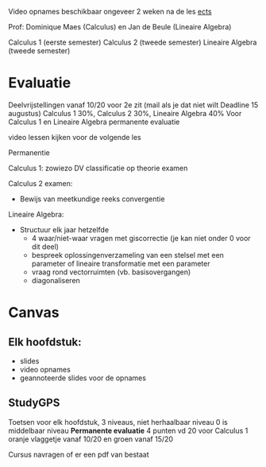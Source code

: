 Video opnames beschikbaar ongeveer 2 weken na de les
[ects](https://caliweb.vub.be/?page=course-offer&id=009205&anchor=1&target=pr&year=2425&language=nl&output=html)

Prof: Dominique Maes (Calculus) en Jan de Beule (Lineaire Algebra)

Calculus 1 (eerste semester)
Calculus 2 (tweede semester)
Lineaire Algebra (tweede semester)

# Evaluatie
Deelvrijstellingen vanaf 10/20 voor 2e zit (mail als je dat niet wilt Deadline 15 augustus)
Calculus 1 30%, Calculus 2 30%, Lineaire Algebra 40%
Voor Calculus 1 en Lineaire Algebra permanente evaluatie


video lessen kijken voor de volgende les

Permanentie

Calculus 1: zowiezo DV classificatie op theorie examen

Calculus 2 examen:
* Bewijs van meetkundige reeks convergentie

Lineaire Algebra:
* Structuur elk jaar hetzelfde
	* 4 waar/niet-waar vragen met giscorrectie (je kan niet onder 0 voor dit deel)
	* bespreek oplossingenverzameling van een stelsel met een parameter
	  of
	  lineaire transformatie met een parameter
	* vraag rond vectorruimten (vb. basisovergangen)
	* diagonaliseren
# **Canvas**
## Elk hoofdstuk:
- slides
- video opnames
- geannoteerde slides voor de opnames
## StudyGPS
Toetsen voor elk hoofdstuk, 3 niveaus, niet herhaalbaar
niveau 0 is middelbaar niveau
**Permanente evaluatie** 4 punten vd 20 voor Calculus 1
oranje vlaggetje vanaf 10/20 en groen vanaf 15/20


Cursus navragen of er een pdf van bestaat
